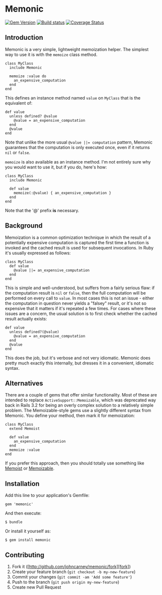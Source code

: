 # Memonic

[![Gem Version][gem-badge]][gem]
[![Build status][build-badge]][build]
[![Coverage Status][coverage-badge]][coverage]

## Introduction

Memonic is a very simple, lightweight memoization helper. The simplest way to
use it is with the `memoize` class method.

    class MyClass
      include Memonic

      memoize :value do
        an_expensive_computation
      end
    end

This defines an instance method named `value` on `MyClass` that is the
equivalent of:

    def value
      unless defined? @value
        @value = an_expensive_computation
      end
      @value
    end

Note that unlike the more usual `@value ||= computation` pattern, Memonic
guarantees that the computation is only executed once, even if it returns
`nil` or `false`.

`memoize` is also available as an instance method. I'm not entirely sure why
you would want to use it, but if you do, here's how:

    class MyClass
      include Memonic

      def value
        memoize(:@value) { an_expensive_computation }
      end
    end

Note that the '@' prefix **is** necessary.

## Background

Memoization is a common optimization technique in which the result of a
potentially expensive computation is captured the first time a function is
invoked and the cached result is used for subsequent invocations. In Ruby it's
usually expressed as follows:

    class MyClass
      def value
        @value ||= an_expensive_computation
      end
    end

This is simple and well-understood, but suffers from a fairly serious flaw: if
the computation result is `nil` or `false`, then the full computation will be
performed on every call to `value`. In most cases this is not an issue -
either the computation in question never yields a "falsey" result, or it's not
so expensive that it matters if it's repeated a few times. For cases where
these issues are a concern, the usual solution is to first check whether the
cached result actually exists:

    def value
      unless defined?(@value)
        @value = an_expensive_computation
      end
      @value
    end

This does the job, but it's verbose and not very idiomatic. Memonic does
pretty much exactly this internally, but dresses it in a convenient, idiomatic
syntax.

## Alternatives

There are a couple of gems that offer similar functionality. Most of these
are intended to replace `ActiveSupport::Memoizable`, which was deprecated
way back in Rails 3.2 for being an overly complex solution to a relatively
simple problem. The Memoizable-style gems use a slightly different syntax from
Memonic. You define your method, then mark it for memoization:

    class MyClass
      extend Memoist

      def value
        an_expensive_computation
      end
      memoize :value
    end

If you prefer this approach, then you should totally use something like
[Memoist][memoist] or [Memoizable][memoizable].

## Installation

Add this line to your application's Gemfile:

    gem 'memonic'

And then execute:

    $ bundle

Or install it yourself as:

    $ gem install memonic

## Contributing

1. Fork it ([http://github.com/johncarney/memonic/fork][fork])
2. Create your feature branch (`git checkout -b my-new-feature`)
3. Commit your changes (`git commit -am 'Add some feature'`)
4. Push to the branch (`git push origin my-new-feature`)
5. Create new Pull Request

[memoist]:    https://github.com/matthewrudy/memoist
[memoizable]: https://github.com/dkubb/memoizable

[gem-badge]:        https://badge.fury.io/rb/memonic.svg
[gem]:              http://badge.fury.io/rb/memonic
[build-badge]:      https://travis-ci.org/johncarney/memonic.svg?branch=master
[build]:            https://travis-ci.org/johncarney/memonic
[coverage-badge]:   https://img.shields.io/coveralls/johncarney/memonic.svg
[coverage]:         https://coveralls.io/r/johncarney/memonic?branch=master
[fork]:             http://github.com/johncarney/memonic/fork

